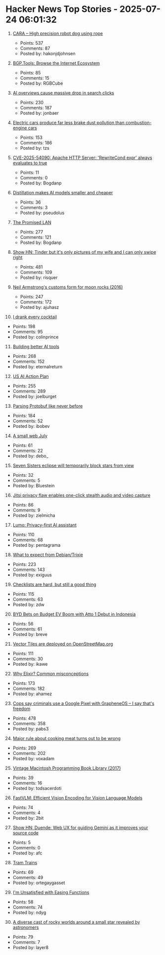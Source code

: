 # Hacker News Top Stories - 2025-07-24 06:01:32

1. [CARA – High precision robot dog using rope](https://www.aaedmusa.com/projects/cara)
   - Points: 537
   - Comments: 87
   - Posted by: hakonjdjohnsen

2. [BGP.Tools: Browse the Internet Ecosystem](https://bgp.tools/)
   - Points: 85
   - Comments: 15
   - Posted by: RGBCube

3. [AI overviews cause massive drop in search clicks](https://arstechnica.com/ai/2025/07/research-shows-google-ai-overviews-reduce-website-clicks-by-almost-half/)
   - Points: 230
   - Comments: 187
   - Posted by: jonbaer

4. [Electric cars produce far less brake dust pollution than combustion-engine cars](https://modernengineeringmarvels.com/2025/07/22/surprising-science-how-electric-cars-quietly-transform-urban-air/)
   - Points: 153
   - Comments: 186
   - Posted by: tzs

5. [CVE-2025-54090: Apache HTTP Server: 'RewriteCond expr' always evaluates to true](https://github.com/apache/httpd/commit/8abb3d06b23975705ebcf4bf4476464fd0b9bd0b)
   - Points: 11
   - Comments: 0
   - Posted by: Bogdanp

6. [Distillation makes AI models smaller and cheaper](https://www.quantamagazine.org/how-distillation-makes-ai-models-smaller-and-cheaper-20250718/)
   - Points: 36
   - Comments: 3
   - Posted by: pseudolus

7. [The Promised LAN](https://tpl.house/)
   - Points: 277
   - Comments: 121
   - Posted by: Bogdanp

8. [Show HN: Tinder but it's only pictures of my wife and I can only swipe right](https://trytender.app/)
   - Points: 481
   - Comments: 109
   - Posted by: risquer

9. [Neil Armstrong's customs form for moon rocks (2016)](https://magazine.uc.edu/editors_picks/recent_features/armstrong/moonrocks.html)
   - Points: 247
   - Comments: 172
   - Posted by: ajuhasz

10. [I drank every cocktail](https://aaronson.org/blog/i-drank-every-cocktail)
   - Points: 198
   - Comments: 95
   - Posted by: colinprince

11. [Building better AI tools](https://hazelweakly.me/blog/stop-building-ai-tools-backwards/)
   - Points: 268
   - Comments: 152
   - Posted by: eternalreturn

12. [US AI Action Plan](https://www.ai.gov/action-plan)
   - Points: 255
   - Comments: 289
   - Posted by: joelburget

13. [Parsing Protobuf like never before](https://mcyoung.xyz/2025/07/16/hyperpb/)
   - Points: 184
   - Comments: 52
   - Posted by: ibobev

14. [A small web July](https://smallcypress.bearblog.dev/a-small-web-july/)
   - Points: 61
   - Comments: 22
   - Posted by: debo_

15. [Seven Sisters eclipse will temporarily block stars from view](https://www.discovermagazine.com/the-sciences/the-seven-sisters-eclipse-will-temporarily-block-stars-from-view)
   - Points: 32
   - Comments: 5
   - Posted by: Bluestein

16. [Jitsi privacy flaw enables one-click stealth audio and video capture](https://zimzi.substack.com/p/jitsi-privacy-flaw-that-enables-one)
   - Points: 86
   - Comments: 9
   - Posted by: zielmicha

17. [Lumo: Privacy-first AI assistant](https://proton.me/blog/lumo-ai)
   - Points: 110
   - Comments: 68
   - Posted by: pentagrama

18. [What to expect from Debian/Trixie](https://michael-prokop.at/blog/2025/07/20/what-to-expect-from-debian-trixie-newintrixie/)
   - Points: 223
   - Comments: 143
   - Posted by: exiguus

19. [Checklists are hard, but still a good thing](https://utcc.utoronto.ca/~cks/space/blog/sysadmin/ChecklistsAreHardButGood)
   - Points: 115
   - Comments: 63
   - Posted by: zdw

20. [BYD Bets on Budget EV Boom with Atto 1 Debut in Indonesia](https://jakartaglobe.id/business/byd-bets-on-budget-ev-boom-with-atto-1-debut-in-indonesia)
   - Points: 56
   - Comments: 61
   - Posted by: breve

21. [Vector Tiles are deployed on OpenStreetMap.org](https://blog.openstreetmap.org/2025/07/22/vector-tiles-are-deployed-on-openstreetmap-org/)
   - Points: 111
   - Comments: 30
   - Posted by: ikawe

22. [Why Elixir? Common misconceptions](https://matthewsinclair.com/blog/0181-why-elixir)
   - Points: 173
   - Comments: 182
   - Posted by: ahamez

23. [Cops say criminals use a Google Pixel with GrapheneOS – I say that's freedom](https://www.androidauthority.com/why-i-use-grapheneos-on-pixel-3575477/)
   - Points: 478
   - Comments: 358
   - Posted by: pabs3

24. [Major rule about cooking meat turns out to be wrong](https://www.seriouseats.com/meat-resting-science-11776272)
   - Points: 269
   - Comments: 202
   - Posted by: voxadam

25. [Vintage Macintosh Programming Book Library (2017)](https://vintageapple.org/macprogramming/index_year.html)
   - Points: 39
   - Comments: 16
   - Posted by: todsacerdoti

26. [FastVLM: Efficient Vision Encoding for Vision Language Models](https://machinelearning.apple.com/research/fast-vision-language-models)
   - Points: 74
   - Comments: 4
   - Posted by: 2bit

27. [Show HN: Duende: Web UX for guiding Gemini as it improves your source code](https://github.com/alefore/duende)
   - Points: 5
   - Comments: 0
   - Posted by: afc

28. [Tram Trains](https://www.worksinprogress.news/p/tram-trains)
   - Points: 69
   - Comments: 49
   - Posted by: ortegaygasset

29. [I'm Unsatisfied with Easing Functions](https://www.davepagurek.com/blog/easing-functions/)
   - Points: 58
   - Comments: 74
   - Posted by: ndyg

30. [A diverse cast of rocky worlds around a small star revealed by astronomers](https://nouvelles.umontreal.ca/en/article/2025/07/22/a-udem-team-confirms-a-fifth-potentially-habitable-planet-around-l-98-59-a-red-dwarf-35-l/)
   - Points: 79
   - Comments: 7
   - Posted by: layer8

